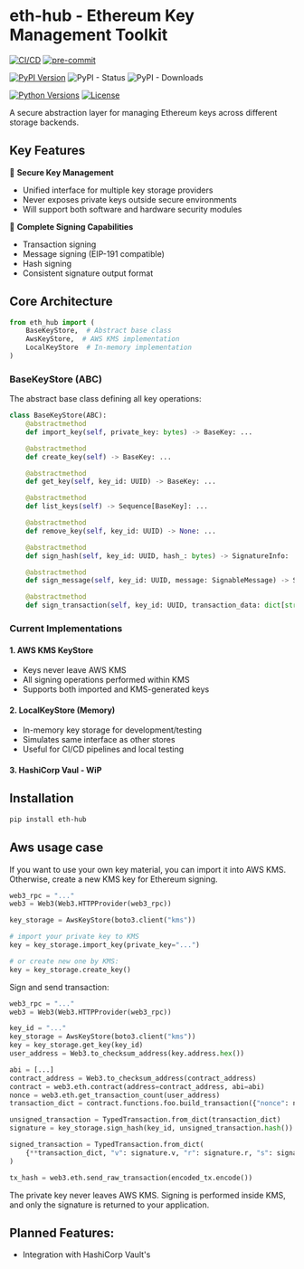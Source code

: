 # eth-hub - Ethereum Key Management Toolkit

[![CI/CD](https://github.com/akcelero/eth-hub/actions/workflows/run-tests.yaml/badge.svg?query=branch%3Amaster)](https://github.com/akcelero/eth-hub/actions)
[![pre-commit](https://img.shields.io/badge/pre--commit-enabled-brightgreen?logo=pre-commit)](https://github.com/pre-commit/pre-commit)

[![PyPI Version](https://img.shields.io/pypi/v/eth-hub.svg)](https://pypi.org/project/eth-hub/)
![PyPI - Status](https://img.shields.io/pypi/status/eth-hub)
![PyPI - Downloads](https://img.shields.io/pypi/dm/eth-hub)

[![Python Versions](https://img.shields.io/pypi/pyversions/eth-hub.svg)](https://pypi.org/project/eth-hub/)
[![License](https://img.shields.io/pypi/l/eth-hub.svg)](https://github.com/akcelero/eth-hub/blob/main/LICENSE)

A secure abstraction layer for managing Ethereum keys across different storage backends.

## Key Features

🔐 **Secure Key Management**
- Unified interface for multiple key storage providers
- Never exposes private keys outside secure environments
- Will support both software and hardware security modules

📜 **Complete Signing Capabilities**
- Transaction signing
- Message signing (EIP-191 compatible)
- Hash signing
- Consistent signature output format

## Core Architecture

```python
from eth_hub import (
    BaseKeyStore,  # Abstract base class
    AwsKeyStore,  # AWS KMS implementation
    LocalKeyStore  # In-memory implementation
)
```

### BaseKeyStore (ABC)

The abstract base class defining all key operations:
```python
class BaseKeyStore(ABC):
    @abstractmethod
    def import_key(self, private_key: bytes) -> BaseKey: ...

    @abstractmethod
    def create_key(self) -> BaseKey: ...

    @abstractmethod
    def get_key(self, key_id: UUID) -> BaseKey: ...

    @abstractmethod
    def list_keys(self) -> Sequence[BaseKey]: ...

    @abstractmethod
    def remove_key(self, key_id: UUID) -> None: ...

    @abstractmethod
    def sign_hash(self, key_id: UUID, hash_: bytes) -> SignatureInfo: ...

    @abstractmethod
    def sign_message(self, key_id: UUID, message: SignableMessage) -> SignatureInfo: ...

    @abstractmethod
    def sign_transaction(self, key_id: UUID, transaction_data: dict[str, Any]) -> SignatureInfo: ...
```

### Current Implementations

#### 1. AWS KMS KeyStore

- Keys never leave AWS KMS
- All signing operations performed within KMS
- Supports both imported and KMS-generated keys

#### 2. LocalKeyStore (Memory)

- In-memory key storage for development/testing
- Simulates same interface as other stores
- Useful for CI/CD pipelines and local testing

#### 3. HashiCorp Vaul - WiP

## Installation
```bash
pip install eth-hub
```

## Aws usage case
If you want to use your own key material, you can import it into AWS KMS. Otherwise, create a new KMS key for Ethereum signing.
```Python
web3_rpc = "..."
web3 = Web3(Web3.HTTPProvider(web3_rpc))

key_storage = AwsKeyStore(boto3.client("kms"))

# import your private key to KMS
key = key_storage.import_key(private_key="...")

# or create new one by KMS:
key = key_storage.create_key()
```

Sign and send transaction:
```Python
web3_rpc = "..."
web3 = Web3(Web3.HTTPProvider(web3_rpc))

key_id = "..."
key_storage = AwsKeyStore(boto3.client("kms"))
key = key_storage.get_key(key_id)
user_address = Web3.to_checksum_address(key.address.hex())

abi = [...]
contract_address = Web3.to_checksum_address(contract_address)
contract = web3.eth.contract(address=contract_address, abi=abi)
nonce = web3.eth.get_transaction_count(user_address)
transaction_dict = contract.functions.foo.build_transaction({"nonce": nonce})

unsigned_transaction = TypedTransaction.from_dict(transaction_dict)
signature = key_storage.sign_hash(key_id, unsigned_transaction.hash())

signed_transaction = TypedTransaction.from_dict(
    {**transaction_dict, "v": signature.v, "r": signature.r, "s": signature.s}
)

tx_hash = web3.eth.send_raw_transaction(encoded_tx.encode())
```
The private key never leaves AWS KMS. Signing is performed inside KMS, and only the signature is returned to your application.


## Planned Features:
- Integration with HashiCorp Vault's
